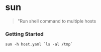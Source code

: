 # sun
> "Run shell command to multiple hosts

### Getting Started

```shell
sun -h host.yaml `ls -al /tmp`
```